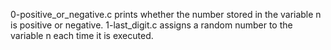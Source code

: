 0-positive_or_negative.c prints whether the number stored in the variable n is positive or negative.
1-last_digit.c assigns a random number to the variable n each time it is executed.
